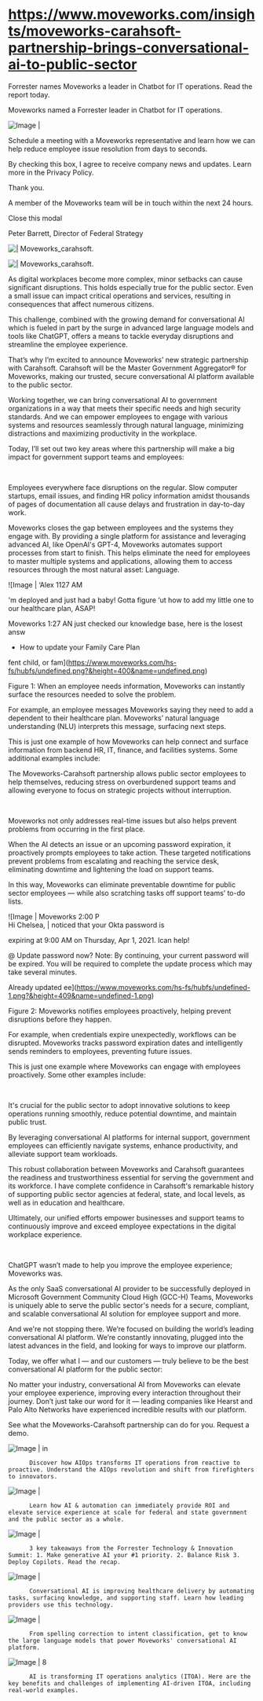 # https://www.moveworks.com/insights/moveworks-carahsoft-partnership-brings-conversational-ai-to-public-sector

Forrester names Moveworks a leader in Chatbot for IT operations. Read the report today.

Moveworks named a Forrester leader in Chatbot for IT operations. 

![Image | ](https://www.moveworks.com/hubfs/img/site/qr-demo.png)

Schedule a meeting with a Moveworks representative and learn how we can help reduce employee issue resolution from days to seconds.

By checking this box, I agree to receive company news and updates. Learn more in the Privacy Policy.

Thank you.

A member of the Moveworks team will be in touch within the next 24 hours.



  Close this modal
  



Peter Barrett, Director of Federal Strategy


![ | Moveworks_carahsoft.](https://www.moveworks.com/hubfs/Moveworks-Carahsoft.png)

![ | Moveworks_carahsoft.](https://www.moveworks.com/hubfs/Moveworks-Carahsoft.png)

As digital workplaces become more complex, minor setbacks can cause significant disruptions. This holds especially true for the public sector. Even a small issue can impact critical operations and services, resulting in consequences that affect numerous citizens.

This challenge, combined with the growing demand for conversational AI which is fueled in part by the surge in advanced large language models and tools like ChatGPT, offers a means to tackle everyday disruptions and streamline the employee experience.

That’s why I’m excited to announce Moveworks’ new strategic partnership with Carahsoft. Carahsoft will be the Master Government Aggregator® for Moveworks, making our trusted, secure conversational AI platform available to the public sector.

Working together, we can bring conversational AI to government organizations in a way that meets their specific needs and high security standards. And we can empower employees to engage with various systems and resources seamlessly through natural language, minimizing distractions and maximizing productivity in the workplace.

Today, I’ll set out two key areas where this partnership will make a big impact for government support teams and employees:

 

Employees everywhere face disruptions on the regular. Slow computer startups, email issues, and finding HR policy information amidst thousands of pages of documentation all cause delays and frustration in day-to-day work.

Moveworks closes the gap between employees and the systems they engage with. By providing a single platform for assistance and leveraging advanced AI, like OpenAI's GPT-4, Moveworks automates support processes from start to finish. This helps eliminate the need for employees to master multiple systems and applications, allowing them to access resources through the most natural asset: Language. 



![Image | ‘Alex 1127 AM

'm deployed and just had a baby! Gotta figure
‘ut how to add my little one to our healthcare
plan, ASAP!

Moveworks 1:27 AN
just checked our knowledge base, here is the
losest answ

* How to update your Family Care Plan

fent child, or fam](https://www.moveworks.com/hs-fs/hubfs/undefined.png?&height=400&name=undefined.png)

Figure 1: When an employee needs information, Moveworks can instantly surface the resources needed to solve the problem.

For example, an employee messages Moveworks saying they need to add a dependent to their healthcare plan. Moveworks’ natural language understanding (NLU) interprets this message, surfacing next steps.

This is just one example of how Moveworks can help connect and surface information from backend HR, IT, finance, and facilities systems. Some additional examples include:

The Moveworks-Carahsoft partnership allows public sector employees to help themselves, reducing stress on overburdened support teams and allowing everyone to focus on strategic projects without interruption.

 

Moveworks not only addresses real-time issues but also helps prevent problems from occurring in the first place.

When the AI detects an issue or an upcoming password expiration, it proactively prompts employees to take action. These targeted notifications prevent problems from escalating and reaching the service desk, eliminating downtime and lightening the load on support teams.

In this way, Moveworks can eliminate preventable downtime for public sector employees — while also scratching tasks off support teams’ to-do lists.



![Image | Moveworks 2:00 P\
Hi Chelsea, | noticed that your Okta password is

expiring at 9:00 AM on Thursday, Apr 1, 2021.
Ican help!

   
   
 
   

@ Update password now?
Note: By continuing, your current password
will be expired. You will be required to
complete the update process which may
take several minutes.

Already updated
ee](https://www.moveworks.com/hs-fs/hubfs/undefined-1.png?&height=409&name=undefined-1.png)

Figure 2: Moveworks notifies employees proactively, helping prevent disruptions before they happen.

For example, when credentials expire unexpectedly, workflows can be disrupted. Moveworks tracks password expiration dates and intelligently sends reminders to employees, preventing future issues.

This is just one example where Moveworks can engage with employees proactively. Some other examples include:

 

It's crucial for the public sector to adopt innovative solutions to keep operations running smoothly, reduce potential downtime, and maintain public trust.

By leveraging conversational AI platforms for internal support, government employees can efficiently navigate systems, enhance productivity, and alleviate support team workloads. 

This robust collaboration between Moveworks and Carahsoft guarantees the readiness and trustworthiness essential for serving the government and its workforce. I have complete confidence in Carahsoft's remarkable history of supporting public sector agencies at federal, state, and local levels, as well as in education and healthcare. 

Ultimately, our unified efforts empower businesses and support teams to continuously improve and exceed employee expectations in the digital workplace experience.

 

ChatGPT wasn’t made to help you improve the employee experience; Moveworks was.

As the only SaaS conversational AI provider to be successfully deployed in Microsoft Government Community Cloud High (GCC-H) Teams, Moveworks is uniquely able to serve the public sector's needs for a secure, compliant, and scalable conversational AI solution for employee support and more.

And we're not stopping there. We’re focused on building the world’s leading conversational AI platform. We’re constantly innovating, plugged into the latest advances in the field, and looking for ways to improve our platform.

Today, we offer what I — and our customers — truly believe to be the best conversational AI platform for the public sector:

No matter your industry, conversational AI from Moveworks can elevate your employee experience, improving every interaction throughout their journey. Don’t just take our word for it — leading companies like Hearst and Palo Alto Networks have experienced incredible results with our platform. 

See what the Moveworks-Carahsoft partnership can do for you. Request a demo.

![Image | in](https://www.moveworks.com/hs-fs/hubfs/AIOps-featured-image.png?length=50&name=AIOps-featured-image.png)


          Discover how AIOps transforms IT operations from reactive to proactive. Understand the AIOps revolution and shift from firefighters to innovators.
        

![Image | ](https://www.moveworks.com/hs-fs/hubfs/Public-Sector-Convo-AI.png?length=50&name=Public-Sector-Convo-AI.png)


          Learn how AI & automation can immediately provide ROI and elevate service experience at scale for federal and state government and the public sector as a whole.
        

![Image | ](https://www.moveworks.com/hs-fs/hubfs/Forrester%20T%26I%20%281%29.png?length=50&name=Forrester%20T&I%20%281%29.png)


          3 key takeaways from the Forrester Technology & Innovation Summit: 1. Make generative AI your #1 priority. 2. Balance Risk 3. Deploy Copilots. Read the recap.
        

![Image | ](https://www.moveworks.com/hs-fs/hubfs/healthcare-test.png?length=50&name=healthcare-test.png)


          Conversational AI is improving healthcare delivery by automating tasks, surfacing knowledge, and supporting staff. Learn how leading providers use this technology.
        

![Image | ](https://www.moveworks.com/hs-fs/hubfs/Moveworks_LLM_Feature.png?length=50&name=Moveworks_LLM_Feature.png)


          From spelling correction to intent classification, get to know the large language models that power Moveworks' conversational AI platform.
        

![Image | 8](https://www.moveworks.com/hs-fs/hubfs/ITOA_feature.png?length=50&name=ITOA_feature.png)


          AI is transforming IT operations analytics (ITOA). Here are the key benefits and challenges of implementing AI-driven ITOA, including real-world examples.
        

